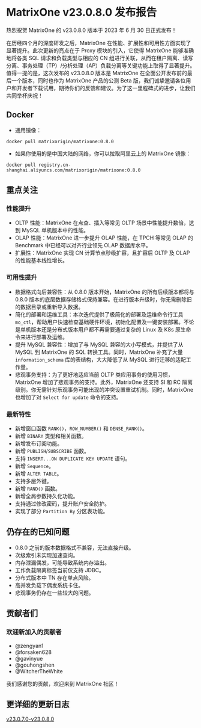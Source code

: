# **MatrixOne v23.0.8.0 发布报告**

热烈祝贺 MatrixOne 的 v23.0.8.0 版本于 2023 年 6 月 30 日正式发布！

在历经四个月的深度研发之后，MatrixOne 在性能、扩展性和可用性方面实现了显著提升。此次更新的亮点在于 Proxy 模块的引入，它使得 MatrixOne 能够准确地将各类 SQL 请求和负载类型与相应的 CN 组进行关联，从而在租户隔离、读写分离、事务处理（TP）/分析处理（AP）负载分离等关键功能上取得了显著提升。值得一提的是，这次发布的 v23.0.8.0 版本是 MatrixOne 在全面公开发布前的最后一个版本，同时也作为 MatrixOne 产品的公测 Beta 版，我们诚挚邀请各位用户和开发者下载试用，期待你们的反馈和建议。为了这一里程碑式的进步，让我们共同举杯庆祝！

## Docker

- 通用镜像：

```
docker pull matrixorigin/matrixone:0.8.0
```

- 如果你使用的是中国大陆的网络，你可以拉取阿里云上的 MatrixOne 镜像：

```
docker pull registry.cn-shanghai.aliyuncs.com/matrixorigin/matrixone:0.8.0
```

## 重点关注

### 性能提升

- OLTP 性能：MatrixOne 在点查、插入等常见 OLTP 场景中性能提升数倍，达到 MySQL 单机版本中的性能。
- OLAP 性能：MatrixOne 进一步提升 OLAP 性能，在 TPCH 等常见 OLAP 的 Benchmark 中已经可以对齐行业领先 OLAP 数据库水平。
- 扩展性：MatrixOne 实现 CN 计算节点秒级扩容，且扩容后 OLTP 及 OLAP 的性能基本线性增长。

### 可用性提升

- 数据格式向后兼容性：从 0.8.0 版本开始，MatrixOne 的所有后续版本都将与 0.8.0 版本的底层数据存储格式保持兼容。在进行版本升级时，你无需删除旧的数据目录或重新导入数据。
- 简化的部署和运维工具：本次迭代提供了极简化的部署及运维命令行工具 `mo_ctl`，帮助用户快速检查基础硬件环境，初始化配置及一键安装部署。不论是单机版本还是分布式版本用户都不再需要通过复杂的 Linux 及 K8s 原生命令来进行部署及运维。
- 提升 MySQL 兼容性：增加了与 MySQL 兼容的大小写模式，并提供了从 MySQL 到 MatrixOne 的 SQL 转换工具。同时，MatrixOne 补充了大量 `information_schema` 库的表结构，大大降低了从 MySQL 进行迁移的适配工作量。
- 悲观事务支持：为了更好地适应当前 OLTP 类应用事务的使用习惯，MatrixOne 增加了悲观事务的支持。此外，MatrixOne 还支持 SI 和 RC 隔离级别。你无需针对乐观事务可能出现的冲突设置重试机制。同时，MatrixOne 也增加了对 `Select for update` 命令的支持。

### 最新特性

- 新增窗口函数 `RANK()`，`ROW_NUMBER()` 和 `DENSE_RANK()`。
- 新增 `BINARY` 类型和相关函数。
- 新增发布订阅功能。
- 新增 `PUBLISH`/`SUBSCRIBE` 函数。
- 支持 `INSERT...ON DUPLICATE KEY UPDATE` 语句。
- 新增 `Sequence`。
- 新增 `ALTER TABLE`。
- 支持多层外键。
- 新增 `RAND()` 函数。
- 新增全局参数持久化功能。
- 支持通过修改密码，提升账户安全防护。
- 实现了部分 `Partition By` 分区表功能。

## 仍存在的已知问题

- 0.8.0 之前的版本数据格式不兼容，无法直接升级。
- 次级索引未实现加速查询。
- 内存泄漏偶发，可能导致系统内存溢出。
- 工作负载隔离标签当前仅支持 JDBC。
- 分布式版本中 TN 存在单点风险。
- 高并发负载下偶发系统卡住。
- 悲观事务仍存在一些较大的问题。

## 贡献者们

### 欢迎新加入的贡献者

* @zengyan1
* @forsaken628
* @gavinyue
* @gouhongshen
* @WitcherTheWhite

我们感谢您的贡献，欢迎来到 MatrixOne 社区！

## 更详细的更新日志

[v23.0.7.0-v23.0.8.0](https://github.com/matrixorigin/matrixone/compare/v0.7.0...v0.8.0)